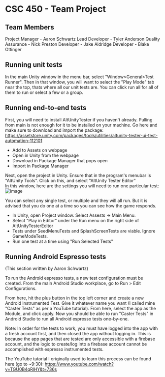 # CSC 450 - Team Project
## Team Members
Project Manager - Aaron Schwartz
Lead Developer - Tyler Anderson
Quality Assurance - Nick Preston
Developer - Jake Aldridge
Developer - Blake Ottinger

## Running unit tests
In the main Unity window in the menu bar, select "Window>General>Test Runner". Then in that window, you will want to select the "Play Mode" tab near the top, thats where all our unit tests are. You can click run all for all of them to run or select a few or a group.

## Running end-to-end tests
First, you will need to install AltUnityTester if you haven't already. Pulling from main is not enough for it to be installed on your machine. Go here and make sure to download and import the package: https://assetstore.unity.com/packages/tools/utilities/altunity-tester-ui-test-automation-112101
- Add to Assets on webpage
- Open in Unity from the webpage
- Download in Package Manager that pops open
- Import in Package Manager

Next, open the project in Unity. Ensure that in the program's menubar is "AltUnity Tools". Click on this, and select "AltUnity Tester Editor"  
In this window, here are the settings you will need to run one particular test:
![image](https://user-images.githubusercontent.com/10481914/141410198-74c2d55f-effa-466f-b11f-50eb321aab60.png)

You can select any single test, or multiple and they will all run.
But it is advised that you do one at a time so you can see how the game responds.
- In Unity, open Project window. Select Assests -> Main Menu.
- Select "Play in Editor" under the Run menu on the right side of AltUnityTesterEditor
- Tests under SeedMenuTests and SplashScreenTests are viable. Ignore GameModeTests.
- Run one test at a time using "Run Selected Tests"


## Running Android Espresso tests
(This section written by Aaron Schwartz)

To run the Android espresso tests, a new test configuration must be created. From the main Android Studio workplace, go to Run > Edit Configurations.

From here, hit the plus button in the top left corner and create a new Android Instrumented Test. Give it whatever name you want (I called mine "Caster Tests" as per a YouTube tutorial). From here, select the app as the Module, and click apply. Now you should be able to run "Caster Tests" in Android Studio to run all Android espresso tests one-by-one. 

Note: In order for the tests to work, you must have logged into the app with a fresh account first, and then closed the app without logging in. This is because the app pages that are tested are only accessible with a firebase account, and the logic to create/log into a firebase account cannot be accomplished with espresso instrumented tests.

The YouTube tutorial I originally used to learn this process can be found here (go to ~9:30): https://www.youtube.com/watch?v=TGU0B4qRlHY&t=736s
